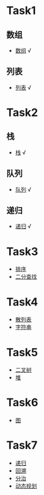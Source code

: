 # Task1

## 数组
-   [数组](https://github.com/GavinAlison/leetcode/blob/master/algorithm/src/main/resources/array.md) √
## 列表
-   [列表](https://github.com/GavinAlison/leetcode/blob/master/algorithm/src/main/resources/list.md) √

# Task2
## 栈
-   [栈](https://github.com/GavinAlison/leetcode/blob/master/algorithm/src/main/resources/stack.md) √

## 队列
-   [队列](https://github.com/GavinAlison/leetcode/blob/master/algorithm/src/main/resources/queue.md) √

## 递归
-   [递归](https://github.com/GavinAlison/leetcode/blob/master/algorithm/src/main/resources/recursion.md) √


# Task3
-   [排序]()
-   [二分查找]()

# Task4
-   [散列表]()
-   [字符串]()


# Task5
-   [二叉树]()
-   [堆]()

# Task6
-   [图]()

# Task7
-   [递归]()
-   [回溯]()
-   [分治]()
-   [动态规划]()
